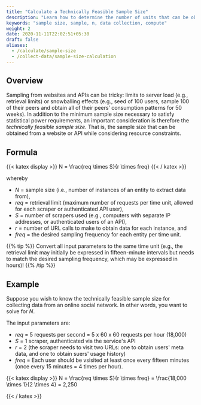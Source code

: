 ```yaml
---
title: "Calculate a Technically Feasible Sample Size"
description: "Learn how to determine the number of units that can be obtained from a website or API."
keywords: "sample size, sample, n, data collection, compute"
weight: 2
date: 2020-11-11T22:02:51+05:30
draft: false
aliases:
  - /calculate/sample-size
  - /collect-data/sample-size-calculation
---
```


## Overview
Sampling from websites and APIs can be tricky: limits to server load (e.g., retrieval limits) or snowballing effects (e.g., seed of 100 users, sample 100 of their peers and obtain all of their peers’ consumption patterns for 50 weeks). In addition to the minimum sample size necessary to satisfy statistical power requirements, an important consideration is therefore the *technically feasible sample size*. That is, the sample size that can be obtained from a website or API while considering resource constraints.


## Formula
{{< katex display  >}}
N = \frac{req \times S}{r \times freq}
{{< / katex >}}

whereby
- $N$ = sample size (i.e., number of instances of an entity to extract data from),
- $req$ = retrieval limit (maximum number of requests per time unit, allowed for each scraper or authenticated API user),
- $S$ = number of scrapers used (e.g., computers with separate IP addresses, or authenticated users of an API),
- $r$ = number of URL calls to make to obtain data for each instance, and
- $freq$ = the desired sampling frequency for each entity per time unit.

{{% tip %}}
Convert all input parameters to the same time unit (e.g., the retrieval limit may initially be expressed in fifteen-minute intervals but needs to match the desired sampling frequency, which may be expressed in hours)!
{{% /tip %}}


## Example
Suppose you wish to know the technically feasible sample size for collecting data from an online social network. In other words, you want to solve for $N$.

The input parameters are:

- $req$ = 5 requests per second = 5 x 60 x 60 requests per hour (18,000)
- $S$ = 1 scraper, authenticated via the service's API
- $r$ = 2 (the scraper needs to visit two URLs: one to obtain users' meta data, and one to obtain suers' usage history)
- $freq$ = Each user should be vsisited at least once every fifteen minutes (once every 15 minutes = 4 times per hour).

{{< katex display  >}}
N = \frac{req \times S}{r \times freq} = \frac{18,000 \times 1}{2 \times 4} = 2,250

{{< / katex >}}
